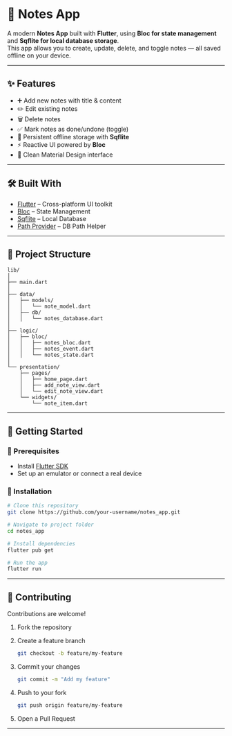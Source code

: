 # 📝 Notes App

A modern **Notes App** built with **Flutter**, using **Bloc for state management** and **Sqflite for local database storage**.  
This app allows you to create, update, delete, and toggle notes — all saved offline on your device.

---

## ✨ Features

- ➕ Add new notes with title & content  
- ✏️ Edit existing notes  
- 🗑️ Delete notes  
- ✅ Mark notes as done/undone (toggle)  
- 💾 Persistent offline storage with **Sqflite**  
- ⚡ Reactive UI powered by **Bloc**  
- 🎨 Clean Material Design interface  

---

## 🛠️ Built With

- [Flutter](https://flutter.dev/) – Cross-platform UI toolkit  
- [Bloc](https://bloclibrary.dev/#/) – State Management  
- [Sqflite](https://pub.dev/packages/sqflite) – Local Database  
- [Path Provider](https://pub.dev/packages/path_provider) – DB Path Helper  

---

## 📂 Project Structure

```
lib/
│
├── main.dart
│
├── data/
│   ├── models/
│   │   └── note_model.dart
│   ├── db/
│   │   └── notes_database.dart
│
├── logic/
│   ├── bloc/
│   │   ├── notes_bloc.dart
│   │   ├── notes_event.dart
│   │   └── notes_state.dart
│
└── presentation/
    ├── pages/
    │   ├── home_page.dart
    │   ├── add_note_view.dart
    │   └── edit_note_view.dart
    └── widgets/
        └── note_item.dart
```

---

## 🚀 Getting Started

### 🔹 Prerequisites
- Install [Flutter SDK](https://flutter.dev/docs/get-started/install)  
- Set up an emulator or connect a real device  

### 🔹 Installation
```bash
# Clone this repository
git clone https://github.com/your-username/notes_app.git

# Navigate to project folder
cd notes_app

# Install dependencies
flutter pub get

# Run the app
flutter run
```

---


## 🤝 Contributing

Contributions are welcome!

1. Fork the repository
2. Create a feature branch

   ```bash
   git checkout -b feature/my-feature
   ```
3. Commit your changes

   ```bash
   git commit -m "Add my feature"
   ```
4. Push to your fork

   ```bash
   git push origin feature/my-feature
   ```
5. Open a Pull Request

---
